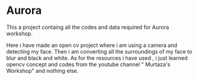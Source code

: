# Aurora

This a project containg all the codes and data required for Aurora workshop. 

Here i have made an open cv project where i am using a camera and detecting my face. 
Then i am converting all the surroundings of my face to blur and black and white.
As for the resources i have used , i just learned opencv concept and codes from the youtube channel " Murtaza's Workshop" and nothing else.
